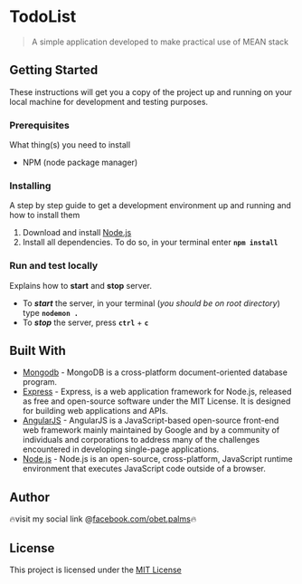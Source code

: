 # TodoList
> A simple application developed to make practical use of MEAN stack

## Getting Started
These instructions will get you a copy of the project up and running on your local machine for development and testing purposes. 

### Prerequisites 
What thing(s) you need to install
* NPM (node package manager)

### Installing
A step by step guide to get a development environment up and running and how to install them
1. Download and install [Node.js](https://nodejs.org/en/)
2. Install all dependencies. To do so, in your terminal enter **`npm install`**

### Run and test locally
Explains how to **start** and **stop** server.
* To  *___start___*  the server, in your terminal (*you should be on root directory*) type **`nodemon .`**
* To  *__stop__*  the server, press **`ctrl`** + **`c`**

## Built With

* [Mongodb](https://www.mongodb.com/cloud/atlas/lp/general/try?utm_source=google&utm_campaign=gs_apac_phillippines_search_brand_atlas_desktop&utm_term=mongodb&utm_medium=cpc_paid_search&utm_ad=e&gclid=CjwKCAiA98TxBRBtEiwAVRLqu599aiNHNhCIXkoRcjZ7mQidKh22lDJBV7srRSuddfzTKVIKNgKOBxoCYvoQAvD_BwE) - MongoDB is a cross-platform document-oriented database program.
* [Express](https://expressjs.com/) - Express, is a web application framework for Node.js, released as free and open-source software under the MIT License. It is designed for building web applications and APIs. 
* [AngularJS](https://angularjs.org/) - AngularJS is a JavaScript-based open-source front-end web framework mainly maintained by Google and by a community of individuals and corporations to address many of the challenges encountered in developing single-page applications.
* [Node.js](https://nodejs.org/en/) - Node.js is an open-source, cross-platform, JavaScript runtime environment that executes JavaScript code outside of a browser.

## Author
🔥visit my social link @[facebook.com/obet.palms](https://web.facebook.com/obet.palms)🔥

## License
This project is licensed under the [MIT License](https://opensource.org/licenses/MIT)
